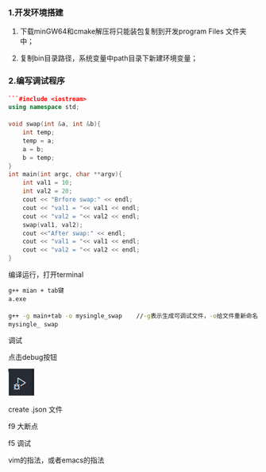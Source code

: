 ### 1.开发环境搭建

1. 下载minGW64和cmake解压将只能装包复制到开发program Files 文件夹中；

2. 复制bin目录路径，系统变量中path目录下新建环境变量；

### 2.编写调试程序

~~~c++
```#include <iostream>
using namespace std;

void swap(int &a, int &b){
    int temp;
    temp = a;
    a = b;
    b = temp;
}
int main(int argc, char **argv){
    int val1 = 10;
    int val2 = 20;
    cout << "Brfore swap:" << endl;
    cout << "val1 = "<< val1 << endl;
    cout << "val2 = "<< val2 << endl;
    swap(val1, val2);
    cout <<"After swap:" << endl;
    cout << "val1 = "<< val1 << endl;
    cout << "val2 = "<< val2 << endl;
}
~~~
编译运行，打开terminal

```cmd
g++ mian + tab键
a.exe

g++ -g main+tab -o mysingle_swap    //-g表示生成可调试文件，-o给文件重新命名
mysingle_ swap
```

调试

点击debug按钮

![image-20210501161450826](VScodeCC++开发.assets/image-20210501161450826.png)

create .json 文件

f9 大断点

f5 调试

vim的指法，或者emacs的指法
